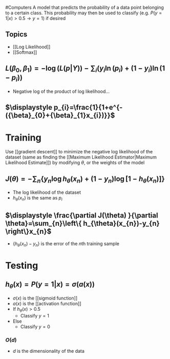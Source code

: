#Computers 
A model that predicts the probability of a data point belonging to a certain class. This probability may then be used to classify (e.g. $\displaystyle P(y=1|x)>0.5\rightarrow y=1$) if desired
## Topics
* [[Log Likelihood]]
* [[Softmax]]
## $\displaystyle L({\beta}_{0},{\beta}_{1})=-\log(L(p|Y))-\sum_{i}\left( y_{i}\ln\left( p_{i} \right)+(1-y_{i})\ln\left( 1-p_{i} \right) \right)$
* Negative log of the product of log likelihood...
## $\displaystyle p_{i}=\frac{1}{1+e^{-({\beta}_{0}+{\beta}_{1}x_{i})}}$
# Training
Use [[gradient descent]] to minimize the negative log likelihood of the dataset (same as finding the [[Maximum Likelihood Estimator|Maximum Likelihood Estimate]]) by modifying $\displaystyle \theta$, or the weights of the model
## $\displaystyle J(\theta)=-\sum_{n}\left\{ y_{n}\log h_{\theta}(x_{n})+(1-y_{n})\log[1-h_{\theta}(x_{n})] \right\}$
* The log likelihood of the dataset
* $\displaystyle h_{\theta}(x_{n})$ is the same as $\displaystyle p_{i}$
## $\displaystyle \frac{\partial J(\theta) }{\partial \theta}=\sum_{n}\left\{ h_{\theta}(x_{n})-y_{n} \right\}x_{n}$
* $\displaystyle \left\{ h_{\theta}(x_{n})-y_{n} \right\}$ is the error of the $\displaystyle n$th training sample
# Testing
## $\displaystyle h_{\theta}(x)=P(y=1|x)=\sigma(a(x))$
* $\displaystyle \sigma(x)$ is the [[sigmoid function]]
* $\displaystyle a(x)$ is the [[activation function]]
* If $\displaystyle h_{\theta}(x)>0.5$
	* Classify $\displaystyle y=1$
* Else
	* Classify $\displaystyle y=0$
### $\displaystyle O(d)$
* $\displaystyle d$ is the dimensionality of the data
